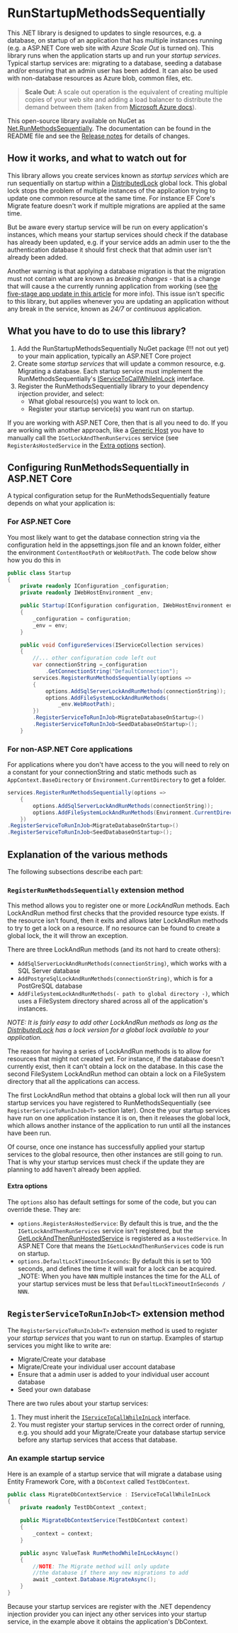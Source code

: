 # RunStartupMethodsSequentially

This .NET library is designed to updates to single resources, e.g. a database, on startup of an application that has multiple instances running (e.g. a ASP.NET Core web site with _Azure Scale Out_ is turned on). This library runs when the application starts up and run your _startup services_. Typical startup services are: migrating to a database, seeding a database and/or ensuring that an admin user has been added. It can also be used with non-database resources as Azure blob, common files, etc.

> **Scale Out**: A scale out operation is the equivalent of creating multiple copies of your web site and adding a load balancer to distribute the demand  between them (taken from [Microsoft Azure docs](https://azure.microsoft.com/en-gb/blog/scaling-up-and-scaling-out-in-windows-azure-web-sites/)).

This open-source library available on NuGet as [Net.RunMethodsSequentially](https://www.nuget.org/packages/Net.RunMethodsSequentially). The documentation can be found in the README file and see the [Release notes](https://github.com/JonPSmith/RunStartupMethodsSequentially/blob/main/ReleaseNotes.md) for details of changes.

## How it works, and what to watch out for

This library allows you create services known as _startup services_ which are run sequentially on startup within a [DistributedLock](https://github.com/madelson/DistributedLock) global lock. This global lock stops the problem of multiple instances of the application trying to update one common resource at the same time. For instance  EF Core's Migrate feature doesn't work if multiple migrations are applied at the same time.

But be aware every startup service will be run on every application's instances, which means your startup services should check if the database has already been updated, e.g. if your service adds an admin user to the the authentication database it should first check that that admin user isn't already been added.

Another warning is that applying a database migration is that the migration must not contain what are known as _breaking changes_ - that is a change that will cause a the currently running application from working (see [the five-stage app update in this article](https://www.thereformedprogrammer.net/handling-entity-framework-core-database-migrations-in-production-part-2/) for more info). This issue isn't specific to this library, but applies whenever you are updating an application without any break in the service, known as _24/7_ or _continuous_ application.

## What you have to do to use this library?

1. Add the RunStartupMethodsSequentially NuGet package (!!! not out yet) to your main application, typically an ASP.NET Core project
2. Create some _startup services_ that will update a common resource, e.g. Migrating a database. Each startup service must implement the RunMethodsSequentially's [IServiceToCallWhileInLock](https://github.com/JonPSmith/RunStartupMethodsSequentially/blob/main/RunMethodsSequentially/IServiceToCallWhileInLock.cs) interface.
3. Register the RunMethodsSequentially library to your dependency injection provider, and select:
   - What global resource(s) you want to lock on.
   - Register your startup service(s) you want run on startup.

If you are working with ASP.NET Core, then that is all you need to do. If you are working with another approach, like a [Generic Host](https://docs.microsoft.com/en-us/aspnet/core/fundamentals/host/generic-host) you have to manually call the `IGetLockAndThenRunServices` service (see `RegisterAsHostedService` in the [Extra options](https://github.com/JonPSmith/RunStartupMethodsSequentially#extra-options) section).

## Configuring RunMethodsSequentially in ASP.NET Core

A typical configuration setup for the RunMethodsSequentially feature depends on what your application is:

### For ASP.NET Core

You most likely want to get the database connection string via the configuration held in the appsettings.json file and an known folder, either the environment `ContentRootPath` or `WebRootPath`. The code below show how you do this in 

```c#
public class Startup
{
    private readonly IConfiguration _configuration;
    private readonly IWebHostEnvironment _env;

    public Startup(IConfiguration configuration, IWebHostEnvironment env)
    {
        _configuration = configuration;
        _env = env;
    }

    public void ConfigureServices(IServiceCollection services)
    {
        //... other configuration code left out
        var connectionString =_configuration
            .GetConnectionString("DefaultConnection");
        services.RegisterRunMethodsSequentially(options =>
        {
            options.AddSqlServerLockAndRunMethods(connectionString));
            options.AddFileSystemLockAndRunMethods(
                _env.WebRootPath);
        })
        .RegisterServiceToRunInJob<MigrateDatabaseOnStartup>()
        .RegisterServiceToRunInJob<SeedDatabaseOnStartup>();
    }
```

### For non-ASP.NET Core applications

For applications where you don't have access to the  you will need to rely on a constant for your connectionString and static methods such as `AppContext.BaseDirectory` or `Environment.CurrentDirectory` to get a folder.

```c#
services.RegisterRunMethodsSequentially(options =>
    {
        options.AddSqlServerLockAndRunMethods(connectionString));
        options.AddFileSystemLockAndRunMethods(Environment.CurrentDirectory);
    })
.RegisterServiceToRunInJob<MigrateDatabaseOnStartup>()
.RegisterServiceToRunInJob<SeedDatabaseOnStartup>();
```

## Explanation of the various methods

The following subsections describe each part:

### `RegisterRunMethodsSequentially` extension method

This method allows you to register one or more _LockAndRun_ methods. Each LockAndRun method first checks that the provided resource type exists. If the resource isn't found, then it exits and allows later LockAndRun methods to try to get a lock on a resource. If no resource can be found to create a global lock, the it will throw an exception.

There are three LockAndRun methods (and its not hard to create others):

- `AddSqlServerLockAndRunMethods(connectionString)`, which works with a SQL Server database
- `AddPostgreSqlLockAndRunMethods(connectionString)`, which is for a PostGreSQL database
- `AddFileSystemLockAndRunMethods(- path to global directory -)`, which uses a FileSystem directory shared across all of the application's instances.

_NOTE: It is fairly easy to add other LockAndRun methods as long as the [DistributedLock](https://github.com/madelson/DistributedLock) has a lock version for a global lock available to your application._

The reason for having a series of LockAndRun methods is to allow for resources that might not created yet. For instance, if the database doesn't currently exist, then it can't obtain a lock on the database. In this case the second FileSystem LockAndRun method can obtain a lock on a FileSystem directory that all the applications can access. 

The first LockAndRun method that obtains a global lock will then run all your startup services you have registered to RunMethodsSequentially (see `RegisterServiceToRunInJob<T>` section later). Once the your startup services have run on one application instance it is on, then it releases the global lock, which allows another instance of the application to run until all the instances have been run.

Of course, once one instance has successfully applied your startup services to the global resource, then other instances are still going to run. That is why your startup services must check if the update they are planning to add haven't already been applied.

#### Extra options

The `options` also has default settings for some of the code, but you can override these. They are:

- `options.RegisterAsHostedService`: By default this is true, and the the `IGetLockAndThenRunServices` service isn't registered, but the [GetLockAndThenRunHostedService](https://github.com/JonPSmith/RunStartupMethodsSequentially/blob/main/RunMethodsSequentially/LockAndRunCode/GetLockAndThenRunHostedService.cs) is registered as a `HostedService`. In ASP.NET Core that means the `IGetLockAndThenRunServices` code is run on startup.
- `options.DefaultLockTimeoutInSeconds`: By default this is set to 100 seconds, and defines the time it will wait for a lock can be acquired. _NOTE: When you have `NNN` multiple instances the time for the ALL of your startup services must be less that `DefaultLockTimeoutInSeconds / NNN`.

## `RegisterServiceToRunInJob<T>` extension method

The `RegisterServiceToRunInJob<T>` extension method is used to register your _startup services_ that you want to run on startup. Examples of startup services you might like to write are:

- Migrate/Create your database
- Migrate/Create your individual user account database
- Ensure that a admin user is added to your individual user account database
- Seed your own database

There are two rules about your startup services:

1. They must inherit the [`IServiceToCallWhileInLock`](https://github.com/JonPSmith/RunStartupMethodsSequentially/blob/main/RunMethodsSequentially/IServiceToCallWhileInLock.cs) interface.
2. You must register your startup services in the correct order of running, e.g. you should add your Migrate/Create your database startup service before any startup services that access that database.

### An example startup service

Here is an example of a startup service that will migrate a database using Entity Framework Core, with a `DbContext` called `TestDbContext`.

```c#
public class MigrateDbContextService : IServiceToCallWhileInLock
{
    private readonly TestDbContext _context;

    public MigrateDbContextService(TestDbContext context)
    {
        _context = context;
    }

    public async ValueTask RunMethodWhileInLockAsync()
    {
        //NOTE: The Migrate method will only update 
        //the database if there any new migrations to add
        await _context.Database.MigrateAsync();
    }
}
```

Because your startup services are register with the .NET dependency injection provider you can inject any other services into your startup service, in the example above it obtains the application's DbContext.
